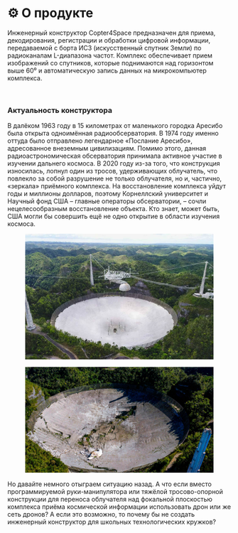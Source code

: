 # ⚙️ О продукте

Инженерный конструктор Copter4Space предназначен для приема, декодирования, регистрации и обработки цифровой информации, передаваемой с борта ИСЗ (искусственный спутник Земли) по радиоканалам L-диапазона частот. Комплекс обеспечивает прием изображений со спутников, которые поднимаются над горизонтом выше 60⁰ и автоматическую запись данных на микрокомпьютер комплекса.

<figure><img src=".gitbook/assets/Untitled12.png" alt=""><figcaption></figcaption></figure>

### Актуальность конструктора

В далёком 1963 году в 15 километрах от маленького городка Аресибо была открыта одноимённая радиообсерватория. В 1974 году именно оттуда было отправлено легендарное «Послание Аресибо», адресованное внеземным цивилизациям. Помимо этого, данная радиоастрономическая обсерватория принимала активное участие в изучении дальнего космоса. В 2020 году из-за того, что конструкция износилась, лопнул один из тросов, удерживающих облучатель, что повлекло за собой разрушение не только облучателя, но и, частично, «зеркала» приёмного комплекса. На восстановление комплекса уйдут годы и миллионы долларов, поэтому Корнеллский университет и Научный фонд США – главные операторы обсерватории, – сочли нецелесообразным восстановление объекта. Кто знает, может быть, США могли бы совершить ещё не одно открытие в области изучения космоса.

<figure><img src=".gitbook/assets/arecibo_c4s.jpg" alt=""><figcaption></figcaption></figure>

<figure><img src=".gitbook/assets/arecibo_broken_c4s.jpg" alt=""><figcaption></figcaption></figure>

Но давайте немного отыграем ситуацию назад. А что если вместо программируемой руки-манипулятора или тяжёлой тросово-опорной конструкции для переноса облучателя над фокальной плоскостью комплекса приёма космической информации использовать дрон или же сеть дронов? А если это возможно, то почему бы не создать инженерный конструктор для школьных технологических кружков?

